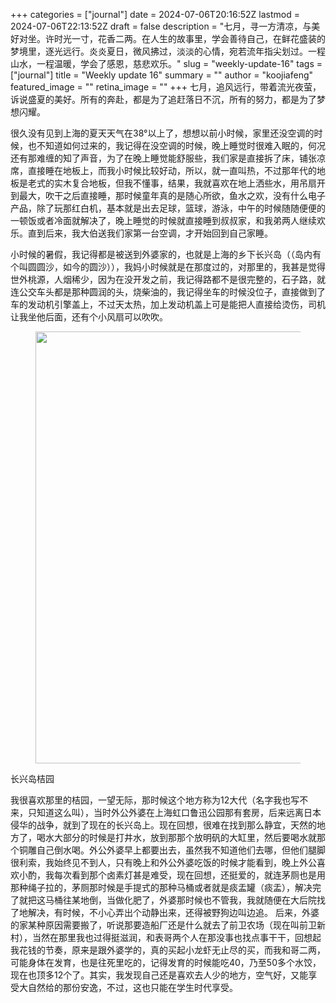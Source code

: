+++
categories = ["journal"]
date = 2024-07-06T20:16:52Z
lastmod = 2024-07-06T22:13:52Z
draft = false
description = "七月，寻一方清凉，与美好对坐。许时光一寸，花香二两。在人生的故事里，学会善待自己，在鲜花盛装的梦境里，逐光远行。炎炎夏日，微风拂过，淡淡的心情，宛若流年指尖划过。一程山水，一程温暖，学会了感恩，慈悲欢乐。"
slug = "weekly-update-16"
tags = ["journal"]
title = "Weekly update 16"
summary = ""
author = "koojiafeng"
featured_image = ""
retina_image =  ""
+++
七月，追风远行，带着流光夜萤，诉说盛夏的美好。所有的奔赴，都是为了追赶落日不沉，所有的努力，都是为了梦想闪耀。

很久没有见到上海的夏天天气在38°以上了，想想以前小时候，家里还没空调的时候，也不知道如何过来的，我记得在没空调的时候，晚上睡觉时很难入眠的，何况还有那难缠的知了声音，为了在晚上睡觉能舒服些，我们家是直接拆了床，铺张凉席，直接睡在地板上，而我小时候比较好动，所以，就一直叫热，不过那年代的地板是老式的实木复合地板，但我不懂事，结果，我就喜欢在地上洒些水，用吊扇开到最大，吹干之后直接睡，那时候童年真的是随心所欲，鱼水之欢，没有什么电子产品，除了玩那红白机，基本就是出去足球，篮球，游泳，中午的时候随随便便的一顿饭或者冷面就解决了，晚上睡觉的时候就直接睡到叔叔家，和我弟两人继续欢乐。直到后来，我大伯送我们家第一台空调，才开始回到自己家睡。
  

<p class="double">小时候的暑假，我记得都是被送到外婆家的，也就是上海的乡下长兴岛（（岛内有个叫圆圆沙，如今的圆沙）），我妈小时候就是在那度过的，对那里的，我甚是觉得世外桃源，人烟稀少，因为在没开发之前，我记得路都不是很完整的，石子路，就连公交车头都是那种圆润的头，烧柴油的，我记得坐车的时候没位子，直接做到了车的发动机引擎盖上，不过天太热，加上发动机盖上可是能把人直接给烫伤，司机让我坐他后面，还有个小风扇可以吹吹。</p>
  
<section class="photoset">
  <div class="photoset-row">
    <figure class="photoset-item single feature-" data-pswp-uid="1">
        <a href="#"><img data-ratio="1.4477" src="/images/2024/07/juyuan.png" data-webp="true" style="height: 691px; width: 1000.36px;" data-loaded="true"></a>
    </figure>
  </div>
  <div class="caption">长兴岛桔园</div>
</section>

我很喜欢那里的桔园，一望无际，那时候这个地方称为12大代（名字我也写不来，只知道这么叫），当时外公外婆在上海虹口鲁迅公园那有套房，后来远离日本侵华的战争，就到了现在的长兴岛上。现在回想，很难在找到那么静宜，天然的地方了，喝水大部分的时候是打井水，放到那那个放明矾的大缸里，然后要喝水就那个铜雕自己倒水喝。外公外婆早上都要出去，虽然我不知道他们去哪，但他们腿脚很利索，我始终见不到人，只有晚上和外公外婆吃饭的时候才能看到，晚上外公喜欢小酌，我每次看到那个卤素灯甚是难受，现在回想，还挺爱的，就连茅厕也是用那种绳子拉的，茅厕那时候是手提式的那种马桶或者就是痰盂罐（痰盂），解决完了就把这马桶往某地倒，当做化肥了，外婆那时候也不管我，我就随便在大后院找了地解决，有时候，不小心弄出个动静出来，还得被野狗边叫边追。
后来，外婆的家某种原因需要搬了，听说那要造船厂还是什么就去了前卫农场（现在叫前卫新村），当然在那里我也过得挺滋润，和表哥两个人在那没事也找点事干干，回想起我花钱的节奏，原来是跟外婆学的，真的买起小龙虾无止尽的买，而我和哥二两，可能身体在发育，也是往死里吃的，记得发育的时候能吃40，乃至50多个水饺，现在也顶多12个了。其实，我发现自己还是喜欢去人少的地方，空气好，又能享受大自然给的那份安逸，不过，这也只能在学生时代享受。